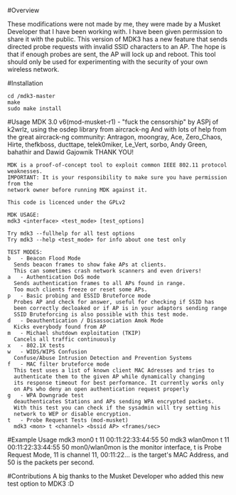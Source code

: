 #Overview

These modifications were not made by me, they were made by a Musket Developer that I have been working with. 
I have been given permission to share it with the public.
This version of MDK3 has a new feature that sends directed probe requests with invalid SSID characters to an AP.
The hope is that if enough probes are sent, the AP will lock up and reboot.
This tool should only be used for experimenting with the security of your own wireless network.

#Installation

    cd /mdk3-master
    make
    sudo make install

#Usage
    MDK 3.0 v6(mod-musket-r1) - "fuck the censorship"
    by ASPj of k2wrlz, using the osdep library from aircrack-ng
    And with lots of help from the great aircrack-ng community:
    Antragon, moongray, Ace, Zero_Chaos, Hirte, thefkboss, ducttape,
    telek0miker, Le_Vert, sorbo, Andy Green, bahathir and Dawid Gajownik
    THANK YOU!

    MDK is a proof-of-concept tool to exploit common IEEE 802.11 protocol weaknesses.
    IMPORTANT: It is your responsibility to make sure you have permission from the
    network owner before running MDK against it.

    This code is licenced under the GPLv2

    MDK USAGE:
    mdk3 <interface> <test_mode> [test_options]

    Try mdk3 --fullhelp for all test options
    Try mdk3 --help <test_mode> for info about one test only

    TEST MODES:
    b   - Beacon Flood Mode
      Sends beacon frames to show fake APs at clients.
      This can sometimes crash network scanners and even drivers!
    a   - Authentication DoS mode
      Sends authentication frames to all APs found in range.
      Too much clients freeze or reset some APs.
    p   - Basic probing and ESSID Bruteforce mode
      Probes AP and check for answer, useful for checking if SSID has
      been correctly decloaked or if AP is in your adaptors sending range
      SSID Bruteforcing is also possible with this test mode.
    d   - Deauthentication / Disassociation Amok Mode
      Kicks everybody found from AP
    m   - Michael shutdown exploitation (TKIP)
      Cancels all traffic continuously
    x   - 802.1X tests
    w   - WIDS/WIPS Confusion
      Confuse/Abuse Intrusion Detection and Prevention Systems
    f   - MAC filter bruteforce mode
      This test uses a list of known client MAC Adresses and tries to
      authenticate them to the given AP while dynamically changing
      its response timeout for best performance. It currently works only
      on APs who deny an open authentication request properly
    g   - WPA Downgrade test
      deauthenticates Stations and APs sending WPA encrypted packets.
      With this test you can check if the sysadmin will try setting his
      network to WEP or disable encryption.
    t   - Probe Request Tests (mod-musket)
      mdk3 <mon> t <channel> <bssid AP> <frames/sec>

#Example Usage
        mdk3 mon0 t 11 00:11:22:33:44:55 50
        mdk3 wlan0mon t 11 00:11:22:33:44:55 50
mon0/wlan0mon is the monitor interface, t is Probe Request Mode, 11 is channel 11, 00:11:22... is the target's MAC Address, and 50 is the packets per second.

#Contributions
A big thanks to the Musket Developer who added this new test option to MDK3 :D

